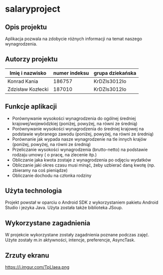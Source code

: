 # salaryproject

## Opis projektu
Aplikacja pozwala na zdobycie różnych informacji na temat naszego wynagrodzenia.

## Autorzy projektu

|Imię i nazwisko   | numer indeksu  | grupa dziekańska  |
|------------------|----------------|-------------------|
|Konrad Kania      |186757          |KrDZIs3012Io       |
|Zdzisław Kozłecki |187010          |KrDZIs3012Io       |

## Funkcje aplikacji
* Porównywanie wysokości wynagrodzenia do ogólnej średniej krajowej/wojewódzkiej (poniżej, powyżej, na równi ze średnią)
* Porównywanie wysokości wynagrodzenia do średniej krajowej na podstawie wybranego zawodu (poniżej, powyżej, na równi ze średnią)
* Porównanie jak wypada nasze wynagrodzenie na tle innych krajów (poniżej, powyżej, na równi ze średnią)
* Przeliczanie wysokości wynagrodzenia (brutto-netto) na podstawie rodzaju umowy ( o pracę, na zlecenie itp.)
* Obliczanie jaka kwota zostaje z wynagrodzenia po odjęciu wydatków
* Obliczanie jaki okres czasu musi minąć, żeby uzbierać daną kwotę (np. zbieramy na coś pieniądze)
* Obliczanie dochodu na członka rodziny


## Użyta technologia
Projekt powstał w oparciu o Android SDK z wykorzystaniem pakietu Android Studio i jezyka Java. Użyta została także biblioteka JSoup.

## Wykorzystane zagadnienia
W projekcie wykorzystane zostały zagadnienia poznane podczas zajęć. Użyte zostały m.in aktywności, intencje, preferencje, AsyncTask. 

## Zrzuty ekranu
https://i.imgur.com/TpLlaea.png
